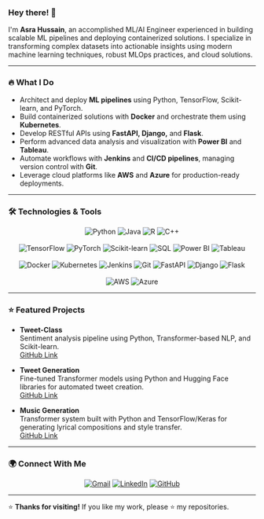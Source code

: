 ### Hey there! 👋

I'm **Asra Hussain**, an accomplished ML/AI Engineer experienced in building scalable ML pipelines and deploying containerized solutions. I specialize in transforming complex datasets into actionable insights using modern machine learning techniques, robust MLOps practices, and cloud solutions.

---

### 🔥 What I Do

- Architect and deploy **ML pipelines** using Python, TensorFlow, Scikit-learn, and PyTorch.
- Build containerized solutions with **Docker** and orchestrate them using **Kubernetes**.
- Develop RESTful APIs using **FastAPI, Django,** and **Flask**.
- Perform advanced data analysis and visualization with **Power BI** and **Tableau**.
- Automate workflows with **Jenkins** and **CI/CD pipelines**, managing version control with **Git**.
- Leverage cloud platforms like **AWS** and **Azure** for production-ready deployments.

---

### 🛠️ Technologies & Tools

<p align="center">
  <!-- Programming Languages -->
  <img src="https://img.shields.io/badge/-Python-3776AB?style=flat&logo=python&logoColor=white" alt="Python" /> 
  <img src="https://img.shields.io/badge/-Java-007396?style=flat&logo=java&logoColor=white" alt="Java" /> 
  <img src="https://img.shields.io/badge/-R-276DC3?style=flat&logo=r&logoColor=white" alt="R" /> 
  <img src="https://img.shields.io/badge/-C++-00599C?style=flat&logo=c%2B%2B&logoColor=white" alt="C++" />
  <br /><br />
  <!-- ML & Data Analysis -->
  <img src="https://img.shields.io/badge/-TensorFlow-FF6F00?style=flat&logo=tensorflow&logoColor=white" alt="TensorFlow" />
  <img src="https://img.shields.io/badge/-PyTorch-EE4C2C?style=flat&logo=pytorch&logoColor=white" alt="PyTorch" />
  <img src="https://img.shields.io/badge/-Scikit--learn-F7931E?style=flat&logo=scikit-learn&logoColor=white" alt="Scikit-learn" />
  <img src="https://img.shields.io/badge/-SQL-4479A1?style=flat&logo=postgresql&logoColor=white" alt="SQL" />
  <img src="https://img.shields.io/badge/-Power%20BI-F2C811?style=flat&logo=powerbi&logoColor=black" alt="Power BI" />
  <img src="https://img.shields.io/badge/-Tableau-E97627?style=flat&logo=tableau&logoColor=white" alt="Tableau" />
  <br /><br />
  <!-- MLOps & Web Frameworks -->
  <img src="https://img.shields.io/badge/-Docker-2496ED?style=flat&logo=docker&logoColor=white" alt="Docker" />
  <img src="https://img.shields.io/badge/-Kubernetes-326CE5?style=flat&logo=kubernetes&logoColor=white" alt="Kubernetes" />
  <img src="https://img.shields.io/badge/-Jenkins-D24939?style=flat&logo=jenkins&logoColor=white" alt="Jenkins" />
  <img src="https://img.shields.io/badge/-Git-F05032?style=flat&logo=git&logoColor=white" alt="Git" />
  <img src="https://img.shields.io/badge/-FastAPI-009688?style=flat&logo=fastapi&logoColor=white" alt="FastAPI" />
  <img src="https://img.shields.io/badge/-Django-092E20?style=flat&logo=django&logoColor=white" alt="Django" />
  <img src="https://img.shields.io/badge/-Flask-000000?style=flat&logo=flask&logoColor=white" alt="Flask" />
  <br /><br />
  <!-- Cloud Platforms -->
  <img src="https://img.shields.io/badge/-AWS-232F3E?style=flat&logo=amazon-aws&logoColor=white" alt="AWS" />
  <img src="https://img.shields.io/badge/-Azure-0078D4?style=flat&logo=microsoft-azure&logoColor=white" alt="Azure" />
</p>

---

### ⭐ Featured Projects

- **Tweet-Class**  
  Sentiment analysis pipeline using Python, Transformer-based NLP, and Scikit-learn.  
  [GitHub Link](https://github.com/asra020601/tweet-class)

- **Tweet Generation**  
  Fine-tuned Transformer models using Python and Hugging Face libraries for automated tweet creation.  
  [GitHub Link](https://github.com/asra020601/tweet_generation)

- **Music Generation**  
  Transformer system built with Python and TensorFlow/Keras for generating lyrical compositions and style transfer.  
  [GitHub Link](https://github.com/asra020601/music_generation)

---

### 🌍 Connect With Me

<p align="center">
  <a href="mailto:asrahussain0206@gmail.com"><img src="https://img.shields.io/badge/Gmail-D14836?style=for-the-badge&logo=gmail&logoColor=white" alt="Gmail"></a>
  <a href="https://www.linkedin.com/in/asra-hussain-69783225b/"><img src="https://img.shields.io/badge/LinkedIn-0077B5?style=for-the-badge&logo=linkedin&logoColor=white" alt="LinkedIn"></a>
  <a href="https://github.com/asra020601"><img src="https://img.shields.io/badge/GitHub-181717?style=for-the-badge&logo=github&logoColor=white" alt="GitHub"></a>
</p>

---

⭐ **Thanks for visiting!** If you like my work, please ⭐ my repositories.
